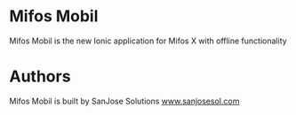 Mifos Mobil
===========

Mifos Mobil is the new Ionic application for Mifos X with offline functionality

Authors
=======

Mifos Mobil is built by SanJose Solutions www.sanjosesol.com
